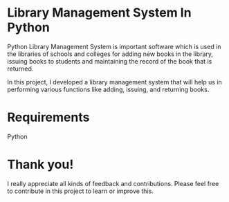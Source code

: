 # Library Management System In Python

Python Library Management System is important software which is used in the libraries of schools and colleges for adding new books in the library,
issuing books to students and maintaining the record of the book that is returned.

In this project, I developed a library management system that will help us in performing various functions like adding, 
issuing, and returning books.


<h1>Requirements</h1>

Python

# Thank you!

I really appreciate all kinds of feedback and contributions. Please feel free to contribute in this project to learn or improve this.
